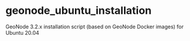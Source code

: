 # geonode_ubuntu_installation
GeoNode 3.2.x installation script (based on GeoNode Docker images) for Ubuntu 20.04
